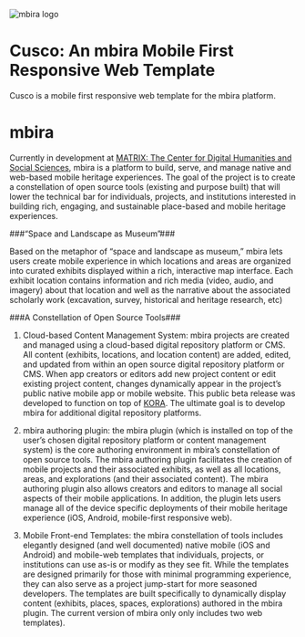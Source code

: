 ![mbira logo](http://mbira.matrix.msu.edu/wp-content/uploads/2015/03/Mbira_Logo_Horizontal.png "mbira logo")

# Cusco: An mbira Mobile First Responsive Web Template
Cusco is a mobile first responsive web template for the mbira platform.

mbira
=====

Currently in development at [MATRIX: The Center for Digital Humanities and Social Sciences](http://matrix.msu.edu), mbira is a platform to build, serve, and manage native and web-based mobile heritage experiences. The goal of the project is to create a constellation of open source tools (existing and purpose built) that will lower the technical bar for individuals, projects, and institutions interested in building rich, engaging, and sustainable place-based and mobile heritage experiences.  

###“Space and Landscape as Museum”###

Based on the metaphor of “space and landscape as museum,” mbira lets users create mobile experience in which locations and areas are organized into curated exhibits displayed within a rich, interactive map interface. Each exhibit location contains information and rich media (video, audio, and imagery) about that location and well as the narrative about the associated scholarly work (excavation, survey, historical and heritage research, etc)

###A Constellation of Open Source Tools###

1. Cloud-based Content Management System: mbira projects are created and managed using a cloud-based digital repository platform or CMS. All content (exhibits, locations, and location content) are added, edited, and updated from within an open source digital repository platform or CMS. When app creators or editors add new project content or edit existing project content, changes dynamically appear in the project’s public native mobile app or mobile website.  This public beta release was developed to function on top of [KORA](http://kora.matrix.msu.edu).  The ultimate goal is to develop mbira for additional digital repository platforms.

2. mbira authoring plugin: the mbira plugin (which is installed on top of the user’s chosen digital repository platform or content management system) is the core authoring environment in mbira’s constellation of open source tools. The mbira authoring plugin facilitates the creation of mobile projects and their associated exhibits, as well as all locations, areas, and explorations (and their associated content).  The mbira authoring plugin also allows creators and editors to manage all social aspects of their mobile applications. In addition, the plugin lets users manage all of the device specific deployments of their mobile heritage experience (iOS, Android, mobile-first responsive web).

3. Mobile Front-end Templates: the mbira constellation of tools includes elegantly designed (and well documented) native mobile (iOS and Android) and mobile-web  templates that individuals, projects, or institutions can use as-is or modify as they see fit. While the templates are designed primarily for those with minimal programming experience, they can also serve as a project jump-start for more seasoned developers. The templates are built specifically to dynamically display content (exhibits, places, spaces, explorations) authored in the mbira plugin. The current version of mbira only only includes two web templates).  
